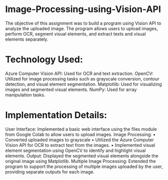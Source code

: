 # Image-Processing-using-Vision-API
The objective of this assignment was to build a program using Vision API to 
analyze the uploaded image. The program allows users to upload images, 
perform OCR, segment visual elements, and extract texts and visual elements 
separately. 

# Technology Used: 
Azure Computer Vision API: Used for OCR and text extraction. 
OpenCV: Utilized for image processing tasks such as grayscale conversion, 
contour detection, and visual element segmentation. 
Matplotlib: Used for visualizing images and segmented visual elements. 
NumPy: Used for array manipulation tasks.

# Implementation Details: 
User Interface: Implemented a basic web interface using the files module 
from Google Colab to allow users to upload images. 
Image Processing: 
• Converted uploaded images to grayscale 
• Utilized the Azure Computer Vision API for OCR to extract text 
from the images. 
• Implemented visual element segmentation using OpenCV to 
identify and highlight visual elements. 
Output: Displayed the segmented visual elements alongside the original 
image using Matplotlib. 
Multiple Image Processing: Extended the program to support the 
processing of multiple images uploaded by the user, providing separate 
outputs for each image. 
